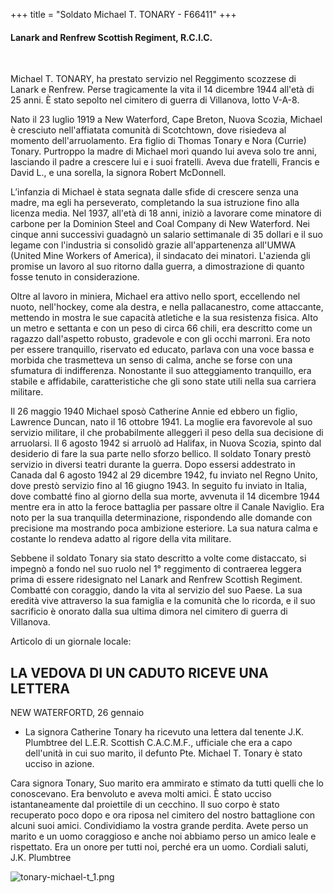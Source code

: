 +++
title = "Soldato Michael T. TONARY - F66411"
+++

#### Lanark and Renfrew Scottish Regiment, R.C.I.C.
<br>


Michael T. TONARY, ha prestato servizio nel Reggimento scozzese di Lanark e Renfrew. Perse tragicamente la vita il 14 dicembre 1944 all'età di 25 anni. 
È stato sepolto nel cimitero di guerra di Villanova, lotto V-A-8.

Nato il 23 luglio 1919 a New Waterford, Cape Breton, Nuova Scozia, Michael è cresciuto nell'affiatata comunità di Scotchtown, dove risiedeva al momento dell'arruolamento. Era figlio di Thomas Tonary e Nora (Currie) Tonary. 
Purtroppo la madre di Michael morì quando lui aveva solo tre anni, lasciando il padre a crescere lui e i suoi fratelli. Aveva due fratelli, Francis e David L., e una sorella, la signora Robert McDonnell.

L’infanzia di Michael è stata segnata dalle sfide di crescere senza una madre, ma egli ha perseverato, completando la sua istruzione fino alla licenza media. Nel 1937, all'età di 18 anni, iniziò a lavorare come minatore di carbone per la Dominion Steel and Coal Company di New Waterford. Nei cinque anni successivi guadagnò un salario settimanale di 35 dollari e il suo legame con l'industria si consolidò grazie all'appartenenza all'UMWA (United Mine Workers of America), il sindacato dei minatori. L'azienda gli promise un lavoro al suo ritorno dalla guerra, a dimostrazione di quanto fosse tenuto in considerazione.

Oltre al lavoro in miniera, Michael era attivo nello sport, eccellendo nel nuoto, nell'hockey, come ala destra, e nella pallacanestro, come attaccante, mettendo in mostra le sue capacità atletiche e la sua resistenza fisica.
Alto un metro e settanta e con un peso di circa 66 chili, era descritto come un ragazzo dall'aspetto robusto,  gradevole e con gli occhi marroni. Era noto per essere tranquillo, riservato ed educato, parlava con una voce bassa e morbida che trasmetteva un senso di calma, anche se forse con una sfumatura di indifferenza. Nonostante il suo atteggiamento tranquillo, era stabile e affidabile, caratteristiche che gli sono state utili nella sua carriera militare.

Il 26 maggio 1940 Michael sposò Catherine Annie ed ebbero un figlio, Lawrence Duncan, nato il 16 ottobre 1941. La moglie era favorevole al suo servizio militare, il che probabilmente alleggerì il peso della sua decisione di arruolarsi. Il 6 agosto 1942 si arruolò ad Halifax, in Nuova Scozia, spinto dal desiderio di fare la sua parte nello sforzo bellico. 
Il soldato Tonary prestò servizio in diversi teatri durante la guerra. Dopo essersi addestrato in Canada dal 6 agosto 1942 al 29 dicembre 1942, fu inviato nel Regno Unito, dove prestò servizio fino al 16 giugno 1943. In seguito fu inviato in Italia, dove combatté fino al giorno della sua morte, avvenuta il 14 dicembre 1944 mentre era in atto la feroce battaglia per passare oltre il Canale Naviglio.
Era noto per la sua tranquilla determinazione, rispondendo alle domande con precisione ma mostrando poca ambizione esteriore. La sua natura calma e costante lo rendeva adatto al rigore della vita militare.

Sebbene il soldato Tonary sia stato descritto a volte come distaccato, si impegnò a fondo nel suo ruolo nel 1° reggimento di contraerea leggera prima di essere ridesignato nel Lanark and Renfrew Scottish Regiment. 
Combatté con coraggio, dando la vita al servizio del suo Paese. 
La sua eredità vive attraverso la sua famiglia e la comunità che lo ricorda, e il suo sacrificio è onorato dalla sua ultima dimora nel cimitero di guerra di Villanova.

Articolo di un giornale locale:

LA VEDOVA DI UN CADUTO RICEVE UNA LETTERA
-----------------------
NEW WATERFORTD, 26 gennaio 
- La signora Catherine Tonary ha ricevuto una lettera dal tenente J.K. Plumbtree del 
L.E.R. Scottish C.A.C.M.F., ufficiale che era a capo dell'unità in cui suo marito, il defunto Pte. Michael T. Tonary è stato ucciso in azione.

Cara signora Tonary, 
Suo marito era ammirato e stimato da tutti quelli che lo conoscevano. Era benvoluto e aveva molti amici. 
È stato ucciso istantaneamente dal proiettile di un cecchino. Il suo corpo è stato recuperato poco dopo e ora riposa nel cimitero del nostro battaglione con alcuni suoi amici.
Condividiamo la vostra grande perdita. Avete perso un marito e un uomo coraggioso e anche noi abbiamo perso un amico leale e rispettato. Era un onore per tutti noi, perché era un uomo.
Cordiali saluti,
J.K. Plumbtree

![tonary-michael-t_1.png](/images/Soldiers/tonary-michael-t_1.png)

